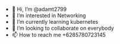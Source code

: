 - 👋 Hi, I’m @adamt2799
- 👀 I’m interested in Networking
- 🌱 I’m currently learning kubernetes
- 💞️ I’m looking to collaborate on everybody
- 📫 How to reach me +6285780723145

<!---
adamt2799/adamt2799 is a ✨ special ✨ repository because its `README.md` (this file) appears on your GitHub profile.
You can click the Preview link to take a look at your changes.
--->

